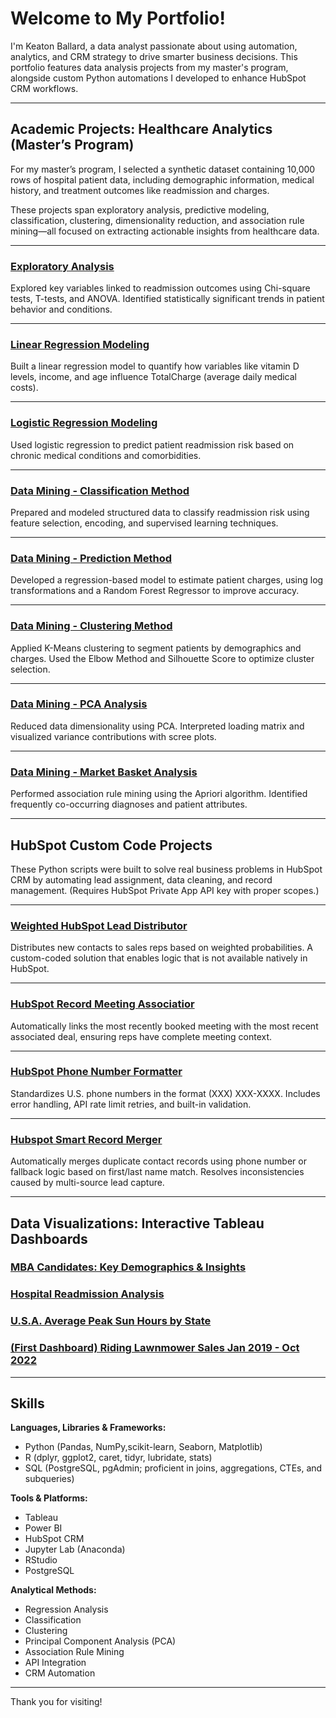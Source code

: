# Welcome to My Portfolio!

I'm Keaton Ballard, a data analyst passionate about using automation, analytics, and CRM strategy to drive smarter business decisions. This portfolio features data analysis projects from my master's program, alongside custom Python automations I developed to enhance HubSpot CRM workflows.

---

##  Academic Projects:  Healthcare Analytics (Master’s Program)

For my master’s program, I selected a synthetic dataset containing 10,000 rows of hospital patient data, including demographic information, medical history, and treatment outcomes like readmission and charges.

These projects span exploratory analysis, predictive modeling, classification, clustering, dimensionality reduction, and association rule mining—all focused on extracting actionable insights from healthcare data.

---

### [Exploratory Analysis](https://github.com/Keaton-Ballard/analytics-portfolio/blob/main/Exploratory_analysis.ipynb)

Explored key variables linked to readmission outcomes using Chi-square tests, T-tests, and ANOVA. Identified statistically significant trends in patient behavior and conditions.

---

### [Linear Regression Modeling](https://github.com/Keaton-Ballard/analytics-portfolio/blob/main/Linear_regression.ipynb)

Built a linear regression model to quantify how variables like vitamin D levels, income, and age influence TotalCharge (average daily medical costs).

---

### [Logistic Regression Modeling](https://github.com/Keaton-Ballard/analytics-portfolio/blob/main/Logistic_regression.ipynb)

Used logistic regression to predict patient readmission risk based on chronic medical conditions and comorbidities.

---

### [Data Mining - Classification Method](https://github.com/Keaton-Ballard/analytics-portfolio/blob/main/Data_mining_classification.ipynb)

Prepared and modeled structured data to classify readmission risk using feature selection, encoding, and supervised learning techniques.

---

### [Data Mining - Prediction Method](https://github.com/Keaton-Ballard/analytics-portfolio/blob/main/Data_mining_prediction.ipynb)

Developed a regression-based model to estimate patient charges, using log transformations and a Random Forest Regressor to improve accuracy.

---

### [Data Mining - Clustering Method](https://github.com/Keaton-Ballard/analytics-portfolio/blob/main/Data_mining_clustering_methods.ipynb)

Applied K-Means clustering to segment patients by demographics and charges. Used the Elbow Method and Silhouette Score to optimize cluster selection.

---

### [Data Mining - PCA Analysis](https://github.com/Keaton-Ballard/analytics-portfolio/blob/main/Data_mining_PCA.ipynb)

Reduced data dimensionality using PCA. Interpreted loading matrix and visualized variance contributions with scree plots.

---

### [Data Mining - Market Basket Analysis](https://github.com/Keaton-Ballard/analytics-portfolio/blob/main/Data_mining_market_basket_method.ipynb)

Performed association rule mining using the Apriori algorithm. Identified frequently co-occurring diagnoses and patient attributes.

---

## HubSpot Custom Code Projects 

These Python scripts were built to solve real business problems in HubSpot CRM by automating lead assignment, data cleaning, and record management. (Requires HubSpot Private App API key with proper scopes.)

---

### [Weighted HubSpot Lead Distributor](https://github.com/Keaton-Ballard/keaton__ballard_portfolio/blob/main/weighted-hubspot-lead-distributor)


Distributes new contacts to sales reps based on weighted probabilities. A custom-coded solution that enables logic that is not available natively in HubSpot.


---

### [HubSpot Record Meeting Associatior](https://github.com/Keaton-Ballard/keaton__ballard_portfolio/blob/main/hubspot-meeting-deal-associator)


Automatically links the most recently booked meeting with the most recent associated deal, ensuring reps have complete meeting context.


---

### [HubSpot Phone Number Formatter](https://github.com/Keaton-Ballard/keaton__ballard_portfolio/blob/main/hubspot-phone-number-formatter)


Standardizes U.S. phone numbers in the format (XXX) XXX-XXXX. Includes error handling, API rate limit retries, and built-in validation.

---

### [Hubspot Smart Record Merger](https://github.com/Keaton-Ballard/keaton__ballard_portfolio/blob/main/hubspot-smart-record-merger)


Automatically merges duplicate contact records using phone number or fallback logic based on first/last name match. Resolves inconsistencies caused by multi-source lead capture.

---

## Data Visualizations: Interactive Tableau Dashboards

### [MBA Candidates: Key Demographics & Insights](https://public.tableau.com/views/WhoChoosesanMBAADemographicComparison/MBADecisionDashboard?:language=en-US&:sid=&:redirect=auth&:display_count=n&:origin=viz_share_link)
### [Hospital Readmission Analysis](https://public.tableau.com/views/HospitalReadmissionAnalysis2/D211Dashboard?:language=en-US&:sid=&:redirect=auth&:display_count=n&:origin=viz_share_link)
### [U.S.A. Average Peak Sun Hours by State](https://public.tableau.com/views/AverageTopSunHoursNationally/AveragePeakSunHoursbyState?:language=en-US&:sid=&:redirect=auth&:display_count=n&:origin=viz_share_link)
### [(First Dashboard) Riding Lawnmower Sales Jan 2019 - Oct 2022](https://public.tableau.com/views/DesktopViewLawnmowerSalesJan2019-Oct2022/DesktopDashboard?:language=en-US&:sid=&:redirect=auth&:display_count=n&:origin=viz_share_link)

---

## Skills

**Languages, Libraries & Frameworks:** 
- Python (Pandas, NumPy,scikit-learn, Seaborn, Matplotlib)
- R (dplyr, ggplot2, caret, tidyr, lubridate, stats)
- SQL (PostgreSQL, pgAdmin; proficient in joins, aggregations, CTEs, and subqueries)
  
**Tools & Platforms:**
  - Tableau
  - Power BI
  - HubSpot CRM
  - Jupyter Lab (Anaconda)
  - RStudio
  - PostgreSQL
    
**Analytical Methods:** 
- Regression Analysis
- Classification
- Clustering
- Principal Component Analysis (PCA)
- Association Rule Mining
- API Integration
- CRM Automation
  
---

Thank you for visiting!


<!-- force update -->


